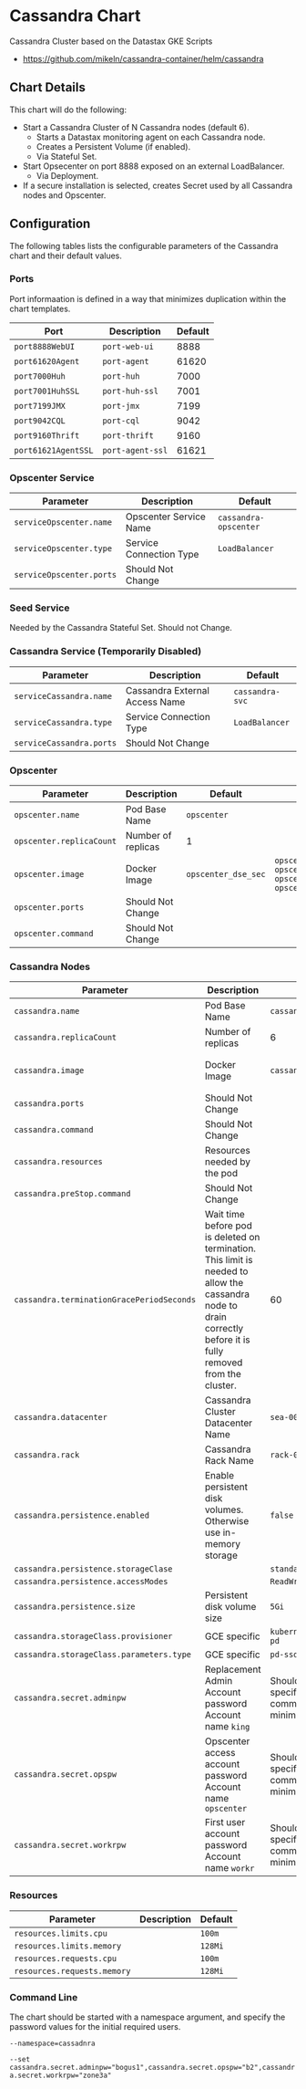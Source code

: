 # Cassandra Chart

Cassandra Cluster based on the Datastax GKE Scripts

* https://github.com/mikeln/cassandra-container/helm/cassandra

## Chart Details
This chart will do the following:

* Start a Cassandra Cluster of N Cassandra nodes (default 6).
	* Starts a Datastax monitoring agent on each Cassandra node.
	* Creates a Persistent Volume (if enabled).
	* Via Stateful Set.
* Start Opsecenter on port 8888 exposed on an external LoadBalancer.
	* Via Deployment.
* If a secure installation is selected, creates Secret used by all Cassandra nodes and Opscenter.

## Configuration

The following tables lists the configurable parameters of the Cassandra chart and their default values.

### Ports

Port informaation is defined in a way that minimizes duplication within the chart templates.

| Port | Description | Default |
| --- | --- | --- |
| `port8888WebUI` | `port-web-ui` | 8888 |
| `port61620Agent` | `port-agent` | 61620 |
| `port7000Huh` | `port-huh` | 7000 |
| `port7001HuhSSL` | `port-huh-ssl` | 7001 |
| `port7199JMX` | `port-jmx` | 7199 |
| `port9042CQL` | `port-cql` | 9042 |
| `port9160Thrift` | `port-thrift` | 9160 |
| `port61621AgentSSL` | `port-agent-ssl` | 61621 |

### Opscenter Service
| Parameter | Description | Default |
| --- | --- | --- |
| `serviceOpscenter.name` | Opscenter Service Name | `cassandra-opscenter` |
| `serviceOpscenter.type` | Service Connection Type | `LoadBalancer` |
| `serviceOpscenter.ports` | Should Not Change||

### Seed Service
Needed by the Cassandra Stateful Set.  Should not Change.

### Cassandra Service (Temporarily Disabled)
| Parameter | Description | Default |
| --- | --- | --- |
| `serviceCassandra.name` | Cassandra External Access Name | `cassandra-svc` |
| `serviceCassandra.type` | Service Connection Type | `LoadBalancer` |
| `serviceCassandra.ports` | Should Not Change||

### Opscenter

| Parameter | Description | Default | Options |
| --- | --- | --- | --- |
| `opscenter.name` | Pod Base Name | `opscenter` ||
| `opscenter.replicaCount` | Number of replicas | 1 ||
| `opscenter.image` | Docker Image | `opscenter_dse_sec` |  `opscenter_dse` <br> `opscenter_dse_sec` <br> `opscenter_dsc21` <br> `opscenter_dsc21_sec`|
| `opscenter.ports` | Should Not Change |||
| `opscenter.command` | Should Not Change |||

### Cassandra Nodes
| Parameter | Description | Default | Options |
| --- | --- | --- | --- |
| `cassandra.name` | Pod Base Name | `cassandra` ||
| `cassandra.replicaCount` | Number of replicas | 6 | Minimum 3 |
| `cassandra.image` | Docker Image | `cassandra_dse_sec` |`cassandra_dse` <br> `cassandra_dse_sec` <br> `cassndra_dsc21` <br> `cassandra_dsc21_sec`|
| `cassandra.ports` | Should Not Change |||
| `cassandra.command` | Should Not Change |||
| `cassandra.resources` | Resources needed by the pod |||
| `cassandra.preStop.command` | Should Not Change |||
| `cassandra.terminationGracePeriodSeconds` | Wait time before pod is deleted on termination.  This limit is needed to allow the cassandra node to drain correctly before it is fully removed from the cluster. | 60 | 45 seems to be minimum |
| `cassandra.datacenter` | Cassandra Cluster Datacenter Name | `sea-001` ||
| `cassandra.rack` | Cassandra Rack Name | `rack-010` ||
| `cassandra.persistence.enabled` | Enable persistent disk volumes.  Otherwise use in-memory storage | `false` | `true` <br> `false` |
| `cassandra.persistence.storageClase` |  | `standard` | |
| `cassandra.persistence.accessModes` |  | `ReadWriteOnce` |  |
| `cassandra.persistence.size` | Persistent disk volume size | `5Gi` |  |
| `cassandra.storageClass.provisioner` | GCE specific | `kubernetes.io/gce-pd` |  |
| `cassandra.storageClass.parameters.type` | GCE specific | `pd-ssd` |  |
| `cassandra.secret.adminpw` | Replacement Admin Account password<br>Account name `king` | Should be specified on the command line to minimize exposure | Only required for `_sec` images |
| `cassandra.secret.opspw` | Opscenter access account password<br>Account name `opscenter` | Should be specified on the command line to minimize exposure | Only required for `_sec` images|
| `cassandra.secret.workrpw` | First user account password<br>Account name `workr` | Should be specified on the command line to minimize exposure |Only required for `_sec` images |


### Resources
| Parameter | Description | Default |
| --- | --- | --- |
| `resources.limits.cpu` |  | `100m` |
| `resources.limits.memory` |  | `128Mi` |
| `resources.requests.cpu` |  | `100m` |
| `resources.requests.memory` |  | `128Mi` |

### Command Line
The chart should be started with a namespace argument, and specify the password values for the initial required users.

`--namespace=cassadnra`

`--set cassandra.secret.adminpw="bogus1",cassandra.secret.opspw="b2",cassandra.secret.workrpw="zone3a"`
